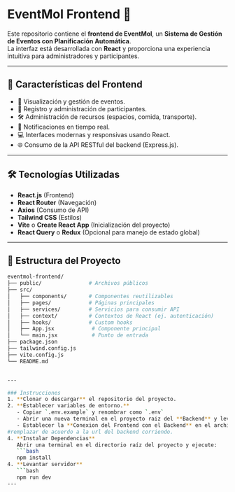 # EventMol Frontend 🎨

Este repositorio contiene el **frontend de EventMol**, un **Sistema de Gestión de Eventos con Planificación Automática**.  
La interfaz está desarrollada con **React** y proporciona una experiencia intuitiva para administradores y participantes.

---

## 🚀 Características del Frontend

- 📅 Visualización y gestión de eventos.
- 👥 Registro y administración de participantes.
- 🛠️ Administración de recursos (espacios, comida, transporte).
- 🔔 Notificaciones en tiempo real.
- 💻 Interfaces modernas y responsivas usando React.
- 🌐 Consumo de la API RESTful del backend (Express.js).

---

## 🛠️ Tecnologías Utilizadas

- **React.js** (Frontend)
- **React Router** (Navegación)
- **Axios** (Consumo de API)
- **Tailwind CSS** (Estilos)
- **Vite** o **Create React App** (Inicialización del proyecto)
- **React Query** o **Redux** (Opcional para manejo de estado global)

---

## 📂 Estructura del Proyecto

```bash
eventmol-frontend/
├── public/               # Archivos públicos
├── src/
│   ├── components/       # Componentes reutilizables
│   ├── pages/            # Páginas principales
│   ├── services/         # Servicios para consumir API
│   ├── context/          # Contextos de React (ej. autenticación)
│   ├── hooks/            # Custom hooks
│   ├── App.jsx            # Componente principal
│   └── main.jsx           # Punto de entrada
├── package.json
├── tailwind.config.js
├── vite.config.js
└── README.md


---

### Instrucciones 
1. **Clonar o descargar** el repositorio del proyecto.  
2. **Establecer variables de entorno.**  
   - Copiar `.env.example` y renombrar como `.env`
   - Abrir una nueva terminal en el proyecto raiz del **Backend** y levantar servidor, posteriormente copiar la url del servidor corriendo, ejemplo: http://127.0.0.1:8000/
   - Establecer la **Conexion del Frontend con el Backend** en el archivo `.env` estructura de ejemplo: VITE_API_BASE_URL=http://127.0.0.1:8000/
#remplazar de acuerdo a la url del backend corriendo.
4. **Instalar Dependencias**  
   Abrir una terminal en el directorio raíz del proyecto y ejecute:  
   ```bash
   npm install
4. **Levantar servidor**  
   ```bash
   npm run dev
---